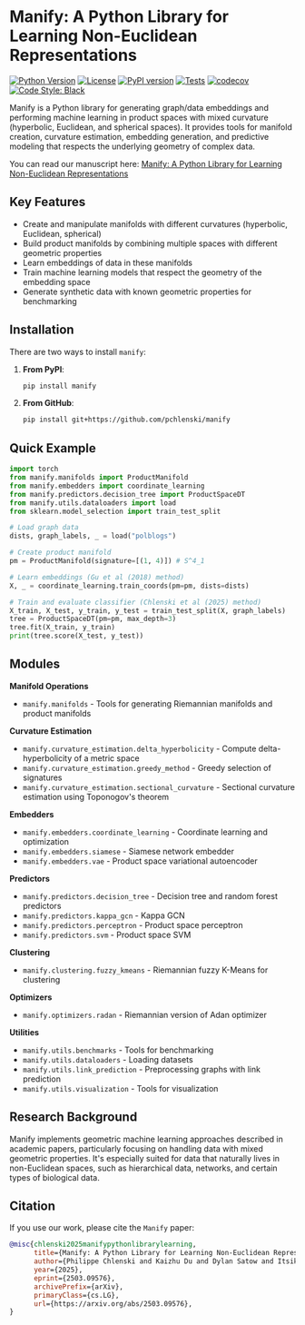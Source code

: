 # Manify: A Python Library for Learning Non-Euclidean Representations
[![Python Version](https://img.shields.io/badge/python-3.10%2B-blue.svg)](https://www.python.org/downloads/)
[![License](https://img.shields.io/github/license/pchlenski/manify)](https://github.com/pchlenski/manify/blob/main/LICENSE)
[![PyPI version](https://badge.fury.io/py/manify.svg)](https://badge.fury.io/py/manify)
[![Tests](https://github.com/pchlenski/manify/actions/workflows/test.yml/badge.svg)](https://github.com/pchlenski/manify/actions/workflows/test.yml)
[![codecov](https://codecov.io/gh/pchlenski/manify/branch/main/graph/badge.svg)](https://codecov.io/gh/pchlenski/manify)
[![Code Style: Black](https://img.shields.io/badge/code%20style-black-000000.svg)](https://github.com/psf/black)


Manify is a Python library for generating graph/data embeddings and performing machine learning in product spaces with mixed curvature (hyperbolic, Euclidean, and spherical spaces). It provides tools for manifold creation, curvature estimation, embedding generation, and predictive modeling that respects the underlying geometry of complex data.

You can read our manuscript here: [Manify: A Python Library for Learning Non-Euclidean Representations](https://arxiv.org/abs/2503.09576)

## Key Features
- Create and manipulate manifolds with different curvatures (hyperbolic, Euclidean, spherical)
- Build product manifolds by combining multiple spaces with different geometric properties
- Learn embeddings of data in these manifolds
- Train machine learning models that respect the geometry of the embedding space
- Generate synthetic data with known geometric properties for benchmarking

## Installation

There are two ways to install `manify`:

1. **From PyPI**:
   ```bash
   pip install manify
   ```

2. **From GitHub**:
   ```bash
   pip install git+https://github.com/pchlenski/manify
   ```

## Quick Example

```python
import torch
from manify.manifolds import ProductManifold
from manify.embedders import coordinate_learning
from manify.predictors.decision_tree import ProductSpaceDT
from manify.utils.dataloaders import load
from sklearn.model_selection import train_test_split

# Load graph data
dists, graph_labels, _ = load("polblogs")

# Create product manifold
pm = ProductManifold(signature=[(1, 4)]) # S^4_1

# Learn embeddings (Gu et al (2018) method)
X, _ = coordinate_learning.train_coords(pm=pm, dists=dists)

# Train and evaluate classifier (Chlenski et al (2025) method)
X_train, X_test, y_train, y_test = train_test_split(X, graph_labels)
tree = ProductSpaceDT(pm=pm, max_depth=3)
tree.fit(X_train, y_train)
print(tree.score(X_test, y_test))
```

## Modules

**Manifold Operations**
- `manify.manifolds` - Tools for generating Riemannian manifolds and product manifolds

**Curvature Estimation**
- `manify.curvature_estimation.delta_hyperbolicity` - Compute delta-hyperbolicity of a metric space
- `manify.curvature_estimation.greedy_method` - Greedy selection of signatures
- `manify.curvature_estimation.sectional_curvature` - Sectional curvature estimation using Toponogov's theorem

**Embedders**
- `manify.embedders.coordinate_learning` - Coordinate learning and optimization
- `manify.embedders.siamese` - Siamese network embedder
- `manify.embedders.vae` - Product space variational autoencoder

**Predictors**
- `manify.predictors.decision_tree` - Decision tree and random forest predictors
- `manify.predictors.kappa_gcn` - Kappa GCN
- `manify.predictors.perceptron` - Product space perceptron
- `manify.predictors.svm` - Product space SVM

**Clustering**
- `manify.clustering.fuzzy_kmeans` - Riemannian fuzzy K-Means for clustering

**Optimizers**
- `manify.optimizers.radan` - Riemannian version of Adan optimizer

**Utilities**
- `manify.utils.benchmarks` - Tools for benchmarking
- `manify.utils.dataloaders` - Loading datasets
- `manify.utils.link_prediction` - Preprocessing graphs with link prediction
- `manify.utils.visualization` - Tools for visualization

## Research Background
Manify implements geometric machine learning approaches described in academic papers, particularly focusing on handling data with mixed geometric properties. It's especially suited for data that naturally lives in non-Euclidean spaces, such as hierarchical data, networks, and certain types of biological data.

## Citation
If you use our work, please cite the `Manify` paper:
```bibtex
@misc{chlenski2025manifypythonlibrarylearning,
      title={Manify: A Python Library for Learning Non-Euclidean Representations}, 
      author={Philippe Chlenski and Kaizhu Du and Dylan Satow and Itsik Pe'er},
      year={2025},
      eprint={2503.09576},
      archivePrefix={arXiv},
      primaryClass={cs.LG},
      url={https://arxiv.org/abs/2503.09576}, 
}
```
